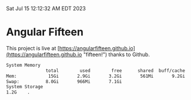 Sat Jul 15 12:12:32 AM EDT 2023

# Angular Fifteen


This project is live at [https://angularfifteen.github.io](https://angularfifteen.github.io "fifteen!") thanks to Github.

```bash
System Memory
               total        used        free      shared  buff/cache   available
Mem:            15Gi       2.9Gi       3.2Gi       561Mi       9.2Gi        11Gi
Swap:          8.0Gi       966Mi       7.1Gi
System Storage
1.2G	.
```
